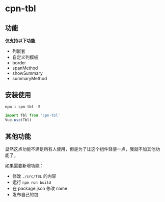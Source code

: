 # cpn-tbl

## 功能

**仅支持以下功能**

- 列嵌套
- 自定义列模板
- border
- spanMethod
- showSummary
- summaryMethod

## 安装使用

```
npm i cpn-tbl -S
```

```javascript
import Tbl from 'cpn-tbl'
Vue.use(Tbl)
```

## 其他功能

显然这点功能不满足所有人使用，但是为了让这个组件轻便一点，我就不加其他功能了。

如果需要新增功能：

- 修改 `./src/TBL` 的内容
- 运行 `npm run build`
- 在 package.json 修改 name
- 发布自己的包

